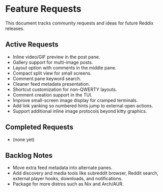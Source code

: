 # Feature Requests

This document tracks community requests and ideas for future Reddix releases.

## Active Requests

- Inline video/GIF preview in the post pane.
- Gallery support for multi-image posts.
- Layout option with comments in the middle pane.
- Compact split view for small screens.
- Comment pane keyword search.
- Cleaner feed metadata presentation.
- Shortcut customization for non-QWERTY layouts.
- Comment creation support in the TUI.
- Improve small-screen image display for cramped terminals.
- Add link yanking so numbered hints jump to external open actions.
- Support additional inline image protocols beyond kitty graphics.

## Completed Requests

- (none yet)

## Backlog Notes

- Move extra feed metadata into alternate panes.
- Add discovery and media tools like subreddit browser, Reddit search, external player hooks, downloads, and notifications.
- Package for more distros such as Nix and Arch/AUR.
